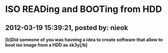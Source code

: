 # ISO READing and BOOTing from HDD

## 2012-03-19 15:39:21, posted by: nieok

**[b]Did someone of you was haveing a idea to create software that allow to boot iso image from a HDD as xk3y[/b]**